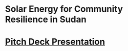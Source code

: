 
<!-- markdownlint-disable MD013 MD037 MD001 MD023 MD022 MD049 MD031 MD007 MD033 MD004 MD009 MD013 MD045 MD041 MD032 MD039 MD019 MD012 MD013 MD037-->
# **Solar Energy for Community Resilience in Sudan**

# [Pitch Deck Presentation](https://solarenergyforcommunityresilienceinsudan.my.canva.site/)


